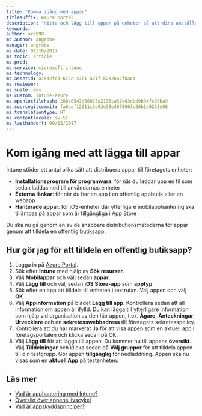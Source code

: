 ```yaml
---
title: "Komma igång med appar"
titlesuffix: Azure portal
description: "Hitta och lägg till appar på enheter så att dina anställda kan få arbete utfört."
keywords: 
author: arob98
ms.author: angrobe
manager: angrobe
ms.date: 08/16/2017
ms.topic: article
ms.prod: 
ms.service: microsoft-intune
ms.technology: 
ms.assetid: a1542fc3-672e-47c1-a21f-82826a2f8ac4
ms.reviewer: 
ms.suite: ems
ms.custom: intune-azure
ms.openlocfilehash: 28bc8547d56073a2175ca57e03dbd9b94fc03ba9
ms.sourcegitcommit: fa6aaf12611c3e03e38e467806fc30b1d0255e88
ms.translationtype: HT
ms.contentlocale: sv-SE
ms.lasthandoff: 09/12/2017
---
```

# <a name="get-started-with-adding-apps"></a>Kom igång med att lägga till appar

Intune stöder ett antal olika sätt att distribuera appar till företagets enheter:

* **Installationsprogram för programvara**: för när du laddar upp en fil som sedan laddas ned till användarnas enheter
* __Externa länkar__: för när du har en app i en offentlig appbutik eller en webapp
* **Hanterade appar**: för iOS-enheter där ytterligare mobilapphantering ska tillämpas på appar som är tillgängliga i App Store

Du ska nu gå genom en av de snabbare distributionsmetoderna för appar genom att tilldela en offentlig butiksapp.

## <a name="how-do-i-assign-a-public-store-app"></a>Hur gör jag för att tilldela en offentlig butiksapp?

1. Logga in på [Azure Portal](https://portal.azure.com).
2. Sök efter **Intune** med hjälp av **Sök resurser**.
3. Välj **Mobilappar** och välj sedan **appar**.
4. Välj **Lägg till** och välj sedan **iOS Store-app** som **apptyp**.
5. Sök efter en app att tilldela till enheten i textrutan. Välj appen och välj **OK**.
6. Välj **Appinformation** på bladet **Lägg till app**. Kontrollera sedan att all information om appen är ifylld. Du kan lägga till ytterligare information som hjälp vid organisation av den här appen, t.ex. **Ägare**, **Anteckningar**, **Utvecklare** och en **sekretesswebbadress** till företagets sekretesspolicy.
7. Kontrollera att du har markerat Ja för att visa appen som en aktuell app i företagsportalen och klicka sedan på OK.
8. Välj **Lägg till** för att lägga till appen. Du kommer nu till appens **översikt**. Välj **Tilldelningar** och klicka sedan på **Välj grupper** för att tilldela appen till din testgrupp. Gör appen **tillgänglig** för nedladdning. Appen ska nu visas som en **aktuell App** på testenheten.

## <a name="learn-more"></a>Läs mer

* [Vad är apphantering med Intune?](app-management.md)
* [Översikt över appens livscykel](app-lifecycle.md)
* [Vad är appskyddsprinciper?](app-protection-policy.md)
